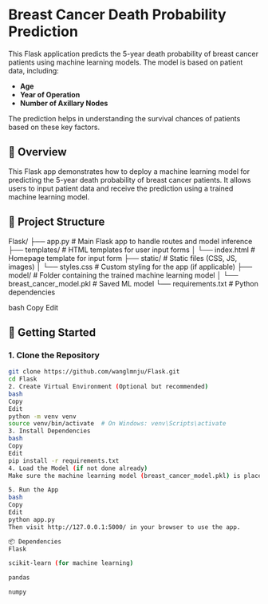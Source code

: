 # Breast Cancer Death Probability Prediction

This Flask application predicts the 5-year death probability of breast cancer patients using machine learning models. The model is based on patient data, including:
- **Age**
- **Year of Operation**
- **Number of Axillary Nodes**

The prediction helps in understanding the survival chances of patients based on these key factors.

## 🧭 Overview

This Flask app demonstrates how to deploy a machine learning model for predicting the 5-year death probability of breast cancer patients. It allows users to input patient data and receive the prediction using a trained machine learning model.

## 🔧 Project Structure

Flask/
├── app.py # Main Flask app to handle routes and model inference
├── templates/ # HTML templates for user input forms
│ └── index.html # Homepage template for input form
├── static/ # Static files (CSS, JS, images)
│ └── styles.css # Custom styling for the app (if applicable)
├── model/ # Folder containing the trained machine learning model
│ └── breast_cancer_model.pkl # Saved ML model
└── requirements.txt # Python dependencies

bash
Copy
Edit

## 🚀 Getting Started

### 1. Clone the Repository

```bash
git clone https://github.com/wanglmnju/Flask.git
cd Flask
2. Create Virtual Environment (Optional but recommended)
bash
Copy
Edit
python -m venv venv
source venv/bin/activate  # On Windows: venv\Scripts\activate
3. Install Dependencies
bash
Copy
Edit
pip install -r requirements.txt
4. Load the Model (if not done already)
Make sure the machine learning model (breast_cancer_model.pkl) is placed in the model/ folder or any directory you prefer.

5. Run the App
bash
Copy
Edit
python app.py
Then visit http://127.0.0.1:5000/ in your browser to use the app.

📦 Dependencies
Flask

scikit-learn (for machine learning)

pandas

numpy

